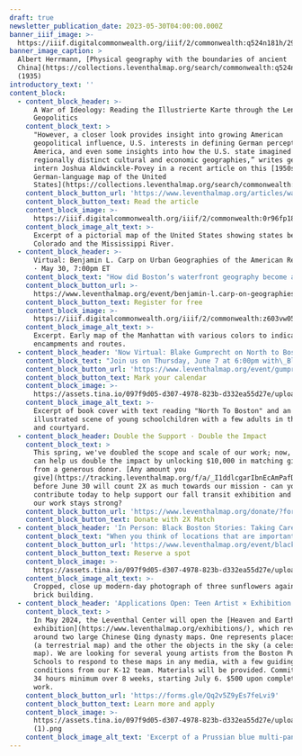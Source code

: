 ```yaml
---
draft: true
newsletter_publication_date: 2023-05-30T04:00:00.000Z
banner_iiif_image: >-
  https://iiif.digitalcommonwealth.org/iiif/2/commonwealth:q524n181h/293,2137,3724,1602/2000,/0/default.jpg
banner_image_caption: >
  Albert Herrmann, [Physical geography with the boundaries of ancient
  China](https://collections.leventhalmap.org/search/commonwealth:q524n1807)
  (1935)
introductory_text: ''
content_block:
  - content_block_header: >-
      A War of Ideology: Reading the Illustrierte Karte through the Lens of
      Geopolitics
    content_block_text: >
      "However, a closer look provides insight into growing American
      geopolitical influence, U.S. interests in defining German perceptions of
      America, and even some insights into how the U.S. state imagined its own
      regionally distinct cultural and economic geographies,” writes geospatial
      intern Joshua Aldwinckle-Povey in a recent article on this [1950s
      German-language map of the United
      States](https://collections.leventhalmap.org/search/commonwealth:0r96fp17t).
    content_block_button_url: 'https://www.leventhalmap.org/articles/war-of-ideology/'
    content_block_button_text: Read the article
    content_block_image: >-
      https://iiif.digitalcommonwealth.org/iiif/2/commonwealth:0r96fp183/2368,996,2764,2927/2000,/0/default.jpg
    content_block_image_alt_text: >-
      Excerpt of a pictorial map of the United States showing states between
      Colorado and the Mississippi River. 
  - content_block_header: >-
      Virtual: Benjamin L. Carp on Urban Geographies of the American Revolution
      · May 30, 7:00pm ET
    content_block_text: "How did Boston’s waterfront geography become a flashpoint for rebellion? How did public gathering spaces in Philadelphia create the context for democratic ideas about mass politics? Can maps help us learn whether New York City was deliberately set on fire in 1776? Join us this Tuesday at 7:00pm with scholar\_Benjamin L. Carp\_to learn about these and other insights from a historical geographic approach to the Revolutionary period.\n"
    content_block_button_url: >-
      https://www.leventhalmap.org/event/benjamin-l.carp-on-geographies-of-the-revolution/
    content_block_button_text: Register for free
    content_block_image: >-
      https://iiif.digitalcommonwealth.org/iiif/2/commonwealth:z603vw05v/6521,7260,1763,1989/,2000/0/default.jpg
    content_block_image_alt_text: >-
      Excerpt. Early map of the Manhattan with various colors to indicate
      encampments and routes.
  - content_block_header: 'Now Virtual: Blake Gumprecht on North to Boston · June 7, 6:00pm ET'
    content_block_text: "Join us on Thursday, June 7 at 6:00pm with\_Blake Gumprecht\_for a virtual talk on his new book,\_[North to Boston: Life Histories from the Black Great Migration in New England](https://global.oup.com/academic/product/north-to-boston-9780197614440?cc=us\\&lang=en&).\_North to Boston\_traces the history of the Great Migration, when tens of thousands of Black people moved to Boston from the South, and explores its impacts in greater depth through the lives of ten individuals, each the subject of one chapter. Note that this program has been changed from an in-person to a virtual format.\n"
    content_block_button_url: 'https://www.leventhalmap.org/event/gumprecht-author-talk/'
    content_block_button_text: Mark your calendar
    content_block_image: >-
      https://assets.tina.io/097f9d05-d307-4978-823b-d332ea55d27e/uploads/NTBFULLCROP.jpeg
    content_block_image_alt_text: >-
      Excerpt of book cover with text reading "North To Boston" and an
      illustrated scene of young schoolchildren with a few adults in the street
      and courtyard. 
  - content_block_header: Double the Support · Double the Impact
    content_block_text: >
      This spring, we've doubled the scope and scale of our work; now, you too
      can help us double the impact by unlocking $10,000 in matching gift funds
      from a generous donor. [Any amount you
      give](https://tracking.leventhalmap.org/f/a/_I1ddlcgarIbnEcAmPafDQ~~/AAAHUQA~/RgRmUOGCP0UgNTVmZDZhYThhZmNjMmVmZTU5MTAzNWFmYTMzYThiZDlEpmh0dHBzOi8vd3d3LmxldmVudGhhbG1hcC5vcmcvZG9uYXRlLz9mb3JtPUdFTkNBTVBBSUdOJnV0bV9zb3VyY2U9ZW1haWxvY3RvcHVzJnV0bV9tZWRpdW09ZW1haWwmdXRtX2NhbXBhaWduPUVPRlkyMyUyME1hdGNoJTIwQ2FtcGFpZ24lMjAtJTIwRmlyc3QlMjBTZW5kJTIwLSUyMEdlbmVyYWxXBXNwY2V1QgpkZoJcbmRhAZBSUhhyc2hhcmVyQGxldmVudGhhbG1hcC5vcmdYBAAAHbE~)
      before June 30 will count 2X as much towards our mission - can you
      contribute today to help support our fall transit exhibition and ensure
      our work stays strong?
    content_block_button_url: 'https://www.leventhalmap.org/donate/?form=GENCAMPAIGN'
    content_block_button_text: Donate with 2X Match
  - content_block_header: 'In Person: Black Boston Stories: Taking Care · June 15, 6:00pm ET'
    content_block_text: "When you think of locations that are important for taking care of residents in Boston’s Black communities, what place or places come to mind? On Thursday, June 15 at 6PM at the\_Grove Hall Branch Library, Apolo Cátala, [OASIS on Ballou](https://www.thecarrotproject.org/wp-content/uploads/2021/03/Oasis_Client_Update_2020.8691901.pdf); Reggie Jean, [Haley House](https://haleyhouse.org/); and Jo-Anna Rorie, [Neighborhood Birth Center](https://neighborhoodbirthcenter.org/) will reflect on taking care in and of Boston’s Black communities and lead a wider conversation with participants. Food will be served starting at 5:30PM.\n"
    content_block_button_url: 'https://www.leventhalmap.org/event/black-boston-stories-taking-care/'
    content_block_button_text: Reserve a spot
    content_block_image: >-
      https://assets.tina.io/097f9d05-d307-4978-823b-d332ea55d27e/uploads/238249978_3be74d2b7b_b.jpeg
    content_block_image_alt_text: >-
      Cropped, close up modern-day photograph of three sunflowers against a
      brick building.
  - content_block_header: 'Applications Open: Teen Artist × Exhibition Contributor'
    content_block_text: >
      In May 2024, the Leventhal Center will open the [Heaven and Earth
      exhibition](https://www.leventhalmap.org/exhibitions/), which revolves
      around two large Chinese Qing dynasty maps. One represents places on Earth
      (a terrestrial map) and the other the objects in the sky (a celestial
      map). We are looking for several young artists from the Boston Public
      Schools to respond to these maps in any media, with a few guiding
      conditions from our K-12 team. Materials will be provided. Commitment of
      34 hours minimum over 8 weeks, starting July 6. $500 upon completion of
      work.
    content_block_button_url: 'https://forms.gle/Qq2v5Z9yEs7feLvi9'
    content_block_button_text: Learn more and apply
    content_block_image: >-
      https://assets.tina.io/097f9d05-d307-4978-823b-d332ea55d27e/uploads/MicrosoftTeams-image
      (1).png
    content_block_image_alt_text: 'Excerpt of a Prussian blue multi-panel map. '
---
```




























